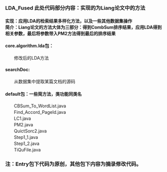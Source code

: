 ### LDA_Fused 此处代码部分内容：实现的为Liang论文中的方法
#### 实现：应用LDA的检索结果多样化方法，以及一些其他数据集操作 </br>简介：Liang论文的方法大体为三部分：得到CombSum排序结果，应用LDA得到相关参数，最后将参数带入PM2方法得到最后的排序结果
#### core.algorithm.lda包：
　　修改后的LDA方法
#### searchDoc:
　　从数据集中提取某篇文档的源码
#### default包：一些简方法，类功能同类名
　　CBSum_To_WordList.java</br>
　　Find_Accord_PageId.java</br>
　　LC1.java</br>
　　PM2.java</br>
　　QuictSorc2.java</br>
　　Step1_1.java</br>
　　Step1_2.java</br>
　　TiQuFile.java</br>
  
### 注：Entry包下代码为原创，其他包下内容为摘录修改代码。
 
